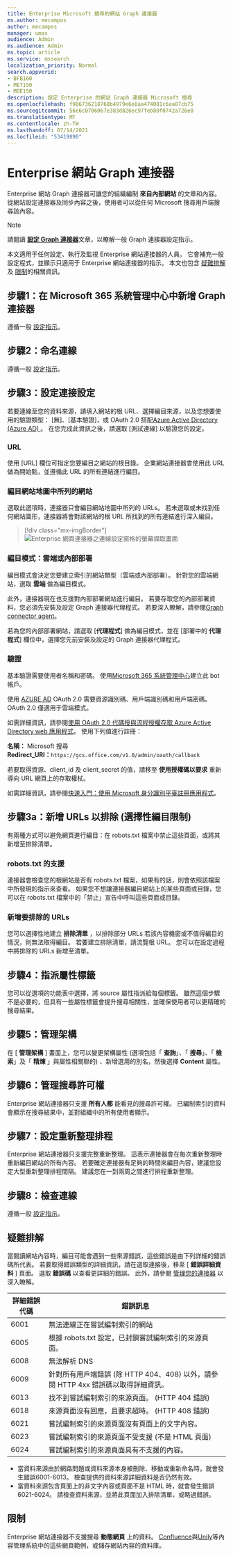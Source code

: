 ```yaml
---
title: Enterprise Microsoft 搜尋的網站 Graph 連接器
ms.author: mecampos
author: mecampos
manager: umas
audience: Admin
ms.audience: Admin
ms.topic: article
ms.service: mssearch
localization_priority: Normal
search.appverid:
- BFB160
- MET150
- MOE150
description: 設定 Enterprise 的網站 Graph 連接器 Microsoft 搜尋
ms.openlocfilehash: f986736218768b4979e6e8aa474081c6aa87cb75
ms.sourcegitcommit: 56e6c0706067e383d826ec97feb80f0742a726e0
ms.translationtype: MT
ms.contentlocale: zh-TW
ms.lasthandoff: 07/14/2021
ms.locfileid: "53419890"
---
```

<!---Previous ms.author: monaray --->

<!-- markdownlint-disable no-inline-html -->

# <a name="enterprise-websites-graph-connector"></a>Enterprise 網站 Graph 連接器

Enterprise 網站 Graph 連接器可讓您的組織編制 **來自內部網站** 的文章和內容。 從網站設定連接器及同步內容之後，使用者可以從任何 Microsoft 搜尋用戶端搜尋該內容。

> [!NOTE]
> 請閱讀 [**設定 Graph 連接器**](configure-connector.md)文章，以瞭解一般 Graph 連接器設定指示。

本文適用于任何設定、執行及監視 Enterprise 網站連接器的人員。 它會補充一般設定程式，並顯示只適用于 Enterprise 網站連接器的指示。 本文也包含 [疑難排解](#troubleshooting) 及 [限制](#limitations)的相關資訊。

<!---## Before you get started-->

<!---Insert "Before you get started" recommendations for this data source-->

## <a name="step-1-add-a-graph-connector-in-the-microsoft-365-admin-center"></a>步驟1：在 Microsoft 365 系統管理中心中新增 Graph 連接器

遵循一般 [設定指示](./configure-connector.md)。
<!---If the above phrase does not apply, delete it and insert specific details for your data source that are different from general setup instructions.-->

## <a name="step-2-name-the-connection"></a>步驟2：命名連線

遵循一般 [設定指示](./configure-connector.md)。
<!---If the above phrase does not apply, delete it and insert specific details for your data source that are different from general setup instructions.-->

## <a name="step-3-configure-the-connection-settings"></a>步驟3：設定連接設定

若要連線至您的資料來源，請填入網站的根 URL、選擇編目來源，以及您想要使用的驗證類型： [無]、[基本驗證]，或 OAuth 2.0 搭配[Azure Active Directory (Azure AD) ](/azure/active-directory/)。 在您完成此資訊之後，請選取 [測試連線] 以驗證您的設定。

### <a name="url"></a>URL

使用 [URL] 欄位可指定您要編目之網站的根目錄。 企業網站連接器會使用此 URL 做為開始點，並遵循此 URL 的所有連結進行編目。

### <a name="crawl-websites-listed-in-the-sitemap"></a>編目網站地圖中所列的網站

選取此選項時，連接器只會編目網站地圖中所列的 URLs。 若未選取或未找到任何網站圖形，連接器將會對該網站的根 URL 所找到的所有連結進行深入編目。

> [!div class="mx-imgBorder"]
> ![Enterprise 網頁連接器之連線設定窗格的螢幕擷取畫面](media/enterprise-web-connector/connectors-enterpriseweb-connectionsettings-with-sitemap.png)

### <a name="crawl-mode-cloud-or-on-premises"></a>編目模式：雲端或內部部署

編目模式會決定您要建立索引的網站類型（雲端或內部部署）。 針對您的雲端網站，選取 **雲端** 做為編目模式。

此外，連接器現在也支援對內部部署網站進行編目。 若要存取您的內部部署資料，您必須先安裝及設定 Graph 連接器代理程式。 若要深入瞭解，請參閱[Graph connector agent](./on-prem-agent.md)。

若為您的內部部署網站，請選取 [**代理程式**] 做為編目模式，並在 [部署中的 **代理程式**] 欄位中，選擇您先前安裝及設定的 Graph 連接器代理程式。  

### <a name="authentication"></a>驗證

基本驗證需要使用者名稱和密碼。 使用[Microsoft 365 系統管理中心](https://admin.microsoft.com)建立此 bot 帳戶。

使用 [AZURE AD](/azure/active-directory/) OAuth 2.0 需要資源識別碼、用戶端識別碼和用戶端密碼。 OAuth 2.0 僅適用于雲端模式。

如需詳細資訊，請參閱[使用 OAuth 2.0 代碼授與流程授權存取 Azure Active Directory web 應用程式](/azure/active-directory/develop/v1-protocols-oauth-code)。 使用下列值進行註冊：

**名稱：** Microsoft 搜尋 <br/>
**Redirect_URI：**`https://gcs.office.com/v1.0/admin/oauth/callback`

若要取得資源、client_id 及 client_secret 的值，請移至 **使用授權碼以要求** 重新導向 URL 網頁上的存取權杖。

如需詳細資訊，請參閱[快速入門：使用 Microsoft 身分識別平臺註冊應用程式](/azure/active-directory/develop/quickstart-register-app)。

## <a name="step-3a-add-urls-to-exclude-optional-crawl-restrictions"></a>步驟3a：新增 URLs 以排除 (選擇性編目限制) 

有兩種方式可以避免網頁進行編目：在 robots.txt 檔案中禁止這些頁面，或將其新增至排除清單。

### <a name="support-for-robotstxt"></a>robots.txt 的支援

連接器會檢查您的根網站是否有 robots.txt 檔案，如果有的話，則會依照該檔案中所發現的指示來查看。 如果您不想讓連接器編目網站上的某些頁面或目錄，您可以在 robots.txt 檔案中的「禁止」宣告中呼叫這些頁面或目錄。

### <a name="add-urls-to-exclude"></a>新增要排除的 URLs

您可以選擇性地建立 **排除清單** ，以排除部分 URLs 若該內容機密或不值得編目的情況，則無法取得編目。 若要建立排除清單，請流覽根 URL。 您可以在設定過程中將排除的 URLs 新增至清單。

## <a name="step-4-assign-property-labels"></a>步驟4：指派屬性標籤

您可以從選項的功能表中選擇，將 source 屬性指派給每個標籤。 雖然這個步驟不是必要的，但具有一些屬性標籤會提升搜尋相關性，並確保使用者可以更精確的搜尋結果。

## <a name="step-5-manage-schema"></a>步驟5：管理架構

在 [ **管理架構** ] 畫面上，您可以變更架構屬性 (選項包括「 **查詢**」、「 **搜尋**」、「 **檢索**」及「 **精煉** 」與屬性相關聯的) 、新增選用的別名，然後選擇 **Content** 屬性。

## <a name="step-6-manage-search-permissions"></a>步驟6：管理搜尋許可權

Enterprise 網站連接器只支援 **所有人都** 能看見的搜尋許可權。 已編制索引的資料會顯示在搜尋結果中，並對組織中的所有使用者顯示。

## <a name="step-7-set-the-refresh-schedule"></a>步驟7：設定重新整理排程

Enterprise 網站連接器只支援完整重新整理。 這表示連接器會在每次重新整理時重新編目網站的所有內容。 若要確定連接器有足夠的時間來編目內容，建議您設定大型重新整理排程間隔。 建議您在一到兩周之間進行排程重新整理。

## <a name="step-8-review-connection"></a>步驟8：檢查連線

遵循一般 [設定指示](./configure-connector.md)。
<!---If the above phrase does not apply, delete it and insert specific details for your data source that are different from general setup instructions.-->

## <a name="troubleshooting"></a>疑難排解

當閱讀網站內容時，編目可能會遇到一些來源錯誤，這些錯誤是由下列詳細的錯誤碼所代表。 若要取得錯誤類型的詳細資訊，請在選取連接後，移至 [ **錯誤詳細資料** ] 頁面。 選取 **錯誤碼** 以查看更詳細的錯誤。 此外，請參閱 [管理您的連接器](./manage-connector.md) 以深入瞭解。

 詳細錯誤代碼 | 錯誤訊息
 --- | ---
 6001 | 無法連線正在嘗試編制索引的網站
 6005 | 根據 robots.txt 設定，已封鎖嘗試編制索引的來源頁面。
 6008 | 無法解析 DNS
 6009 | 針對所有用戶端錯誤 (除 HTTP 404、408) 以外，請參閱 HTTP 4xx 錯誤碼以取得詳細資訊。
 6013 | 找不到嘗試編制索引的來源頁面。  (HTTP 404 錯誤) 
 6018 | 來源頁面沒有回應，且要求超時。 (HTTP 408 錯誤) 
 6021 | 嘗試編制索引的來源頁面沒有頁面上的文字內容。
 6023 | 嘗試編制索引的來源頁面不受支援 (不是 HTML 頁面) 
 6024 | 嘗試編制索引的來源頁面具有不支援的內容。

* 當資料來源由於網路問題或資料來源本身被刪除、移動或重新命名時，就會發生錯誤6001-6013。 檢查提供的資料來源詳細資料是否仍然有效。
* 當資料來源包含頁面上的非文字內容或頁面不是 HTML 時，就會發生錯誤6021-6024。 請檢查資料來源，並將此頁面加入排除清單，或略過錯誤。

## <a name="limitations"></a>限制

Enterprise 網站連接器不支援搜尋 **動態網頁** 上的資料。 [Confluence](https://www.atlassian.com/software/confluence)與[Unily](https://www.unily.com/)等內容管理系統中的這些網頁範例，或儲存網站內容的資料庫。